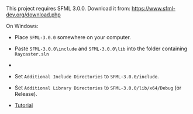 This project requires SFML 3.0.0. Download it from:
https://www.sfml-dev.org/download.php

On Windows:
- Place `SFML-3.0.0` somewhere on your computer.
- Paste `SFML-3.0.0\include` and `SFML-3.0.0\lib` into the folder containing `Raycaster.sln`
- 
- Set `Additional Include Directories` to `SFML-3.0.0/include`.
- Set `Additional Library Directories` to `SFML-3.0.0/lib/x64/Debug` (or Release).

- [Tutorial](https://www.youtube.com/watch?v=lFzpkvrscs4)
